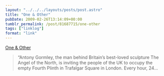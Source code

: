 ```yaml
---
layout: "../../../layouts/posts/post.astro"
title: "One & Other"
pubDate: 2009-02-26T13:14:09+00:00
tumblr_permalink: /post/81687715/one-other
tags: ["linklog"]
format: "link"
---
```


[One & Other][1]

> &ldquo;Antony Gormley, the man behind Britain&rsquo;s best-loved sculpture The Angel of the North, is inviting the people of the UK to occupy the empty Fourth Plinth in Trafalgar Square in London. Every hour, 24&hellip;

[1]: http://www.oneandother.co.uk/
